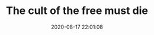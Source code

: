 ---
date: 2020-08-17 22:01:08
link:
  source: pocket
  source_url: https://getpocket.com
  text: The cult of the free must die
  url: https://quirksmode.org/blog/archives/2020/08/the_cult_of_the.html
source: pocket
syndicated:
- type: pocket
  url: https://quirksmode.org/blog/archives/2020/08/the_cult_of_the.html
- type: mastodon
  url: https://mastodon.technology/users/roytang/statuses/104707012138883635
- type: twitter
  url: https://twitter.com/roytang/statuses/1295483088860901376/
title: The cult of the free must die
---